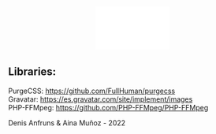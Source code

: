 <p align="center">
  <img src="https://github.com/hunkstalker/Cinetics/blob/main/media/png/cinetics_title.png" width="150" alt="Cinetics logo">
<p>

## Libraries:
PurgeCSS: https://github.com/FullHuman/purgecss</br>
Gravatar: https://es.gravatar.com/site/implement/images</br>
PHP-FFMpeg: https://github.com/PHP-FFMpeg/PHP-FFMpeg</br>

<p>Denis Anfruns & Aina Muñoz - 2022</p>
